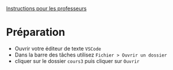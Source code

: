 [Instructions pour les professeurs](./formateur.md)

# Préparation

- Ouvrir votre éditeur de texte `VSCode`
- Dans la barre des tâches utilisez `Fichier > Ouvrir un dossier`
- cliquer sur le dossier `cours3` puis cliquer sur `Ouvrir`





